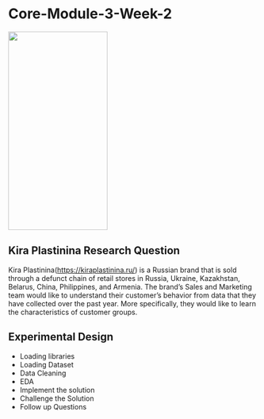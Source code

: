 # Core-Module-3-Week-2

<img src="(https://user-images.githubusercontent.com/99291087/172064109-2671165b-5a91-4c1d-a971-1f59aea68429.jpg)" width="200" height="400" />

## Kira Plastinina Research Question

Kira Plastinina(https://kiraplastinina.ru/) is a Russian brand that is sold through a defunct chain of retail stores in Russia, Ukraine, Kazakhstan, Belarus, China, Philippines, and Armenia. The brand’s Sales and Marketing team would like to understand their customer’s behavior from data that they have collected over the past year. More specifically, they would like to learn the characteristics of customer groups.

## Experimental Design
 
- Loading libraries
- Loading Dataset
- Data Cleaning
- EDA
- Implement the solution
- Challenge the Solution
- Follow up Questions



